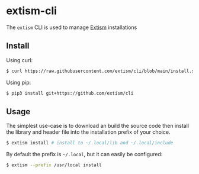 # extism-cli

The `extism` CLI is used to manage [Extism](https://github.com/extism/extism) installations

## Install

Using curl:

```sh
$ curl https://raw.githubusercontent.com/extism/cli/blob/main/install.sh | sh
```

Using pip:

```sh
$ pip3 install git+https://github.com/extism/cli
```

## Usage

The simplest use-case is to download an build the source code then install the library and header file into 
the installation prefix of your choice.

```sh
$ extism install # install to ~/.local/lib and ~/.local/include
```

By default the prefix is `~/.local`, but it can easily be configured:

```sh
$ extism --prefix /usr/local install
```